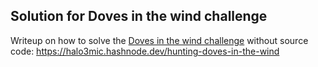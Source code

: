 ## Solution for **Doves in the wind** challenge

Writeup on how to solve the [Doves in the wind challenge](https://twitter.com/vex_0x/status/1572257586656980992) without source code: https://halo3mic.hashnode.dev/hunting-doves-in-the-wind
